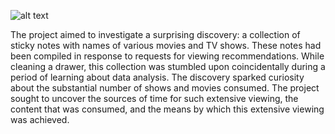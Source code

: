 ![alt text]([https://github.com/sheezakhaan/Movie-Data-Analysis/blob/main/image.png](https://github.com/sheezakhaan/Movie-Data-Analysis/blob/main/LinkedIn%20Post.png))


The project aimed to investigate a surprising discovery: a collection of sticky notes with names of various movies and TV shows. These notes had been compiled in response to requests for viewing recommendations. While cleaning a drawer, this collection was stumbled upon coincidentally during a period of learning about data analysis. The discovery sparked curiosity about the substantial number of shows and movies consumed. The project sought to uncover the sources of time for such extensive viewing, the content that was consumed, and the means by which this extensive viewing was achieved.

